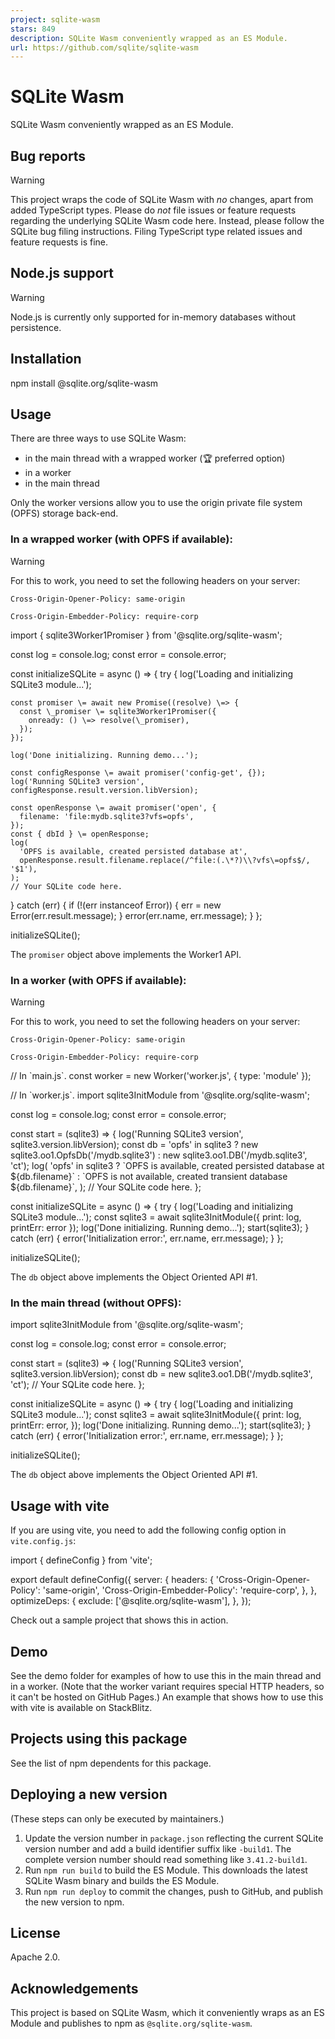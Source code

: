 ```yaml
---
project: sqlite-wasm
stars: 849
description: SQLite Wasm conveniently wrapped as an ES Module.
url: https://github.com/sqlite/sqlite-wasm
---
```


SQLite Wasm
===========

SQLite Wasm conveniently wrapped as an ES Module.

Bug reports
-----------

Warning

This project wraps the code of SQLite Wasm with _no_ changes, apart from added TypeScript types. Please do _not_ file issues or feature requests regarding the underlying SQLite Wasm code here. Instead, please follow the SQLite bug filing instructions. Filing TypeScript type related issues and feature requests is fine.

Node.js support
---------------

Warning

Node.js is currently only supported for in-memory databases without persistence.

Installation
------------

npm install @sqlite.org/sqlite-wasm

Usage
-----

There are three ways to use SQLite Wasm:

-   in the main thread with a wrapped worker (🏆 preferred option)
-   in a worker
-   in the main thread

Only the worker versions allow you to use the origin private file system (OPFS) storage back-end.

### In a wrapped worker (with OPFS if available):

Warning

For this to work, you need to set the following headers on your server:

`Cross-Origin-Opener-Policy: same-origin`

`Cross-Origin-Embedder-Policy: require-corp`

import { sqlite3Worker1Promiser } from '@sqlite.org/sqlite-wasm';

const log \= console.log;
const error \= console.error;

const initializeSQLite \= async () \=> {
  try {
    log('Loading and initializing SQLite3 module...');

    const promiser \= await new Promise((resolve) \=> {
      const \_promiser \= sqlite3Worker1Promiser({
        onready: () \=> resolve(\_promiser),
      });
    });

    log('Done initializing. Running demo...');

    const configResponse \= await promiser('config-get', {});
    log('Running SQLite3 version', configResponse.result.version.libVersion);

    const openResponse \= await promiser('open', {
      filename: 'file:mydb.sqlite3?vfs=opfs',
    });
    const { dbId } \= openResponse;
    log(
      'OPFS is available, created persisted database at',
      openResponse.result.filename.replace(/^file:(.\*?)\\?vfs\=opfs$/, '$1'),
    );
    // Your SQLite code here.
  } catch (err) {
    if (!(err instanceof Error)) {
      err \= new Error(err.result.message);
    }
    error(err.name, err.message);
  }
};

initializeSQLite();

The `promiser` object above implements the Worker1 API.

### In a worker (with OPFS if available):

Warning

For this to work, you need to set the following headers on your server:

`Cross-Origin-Opener-Policy: same-origin`

`Cross-Origin-Embedder-Policy: require-corp`

// In \`main.js\`.
const worker \= new Worker('worker.js', { type: 'module' });

// In \`worker.js\`.
import sqlite3InitModule from '@sqlite.org/sqlite-wasm';

const log \= console.log;
const error \= console.error;

const start \= (sqlite3) \=> {
  log('Running SQLite3 version', sqlite3.version.libVersion);
  const db \=
    'opfs' in sqlite3
      ? new sqlite3.oo1.OpfsDb('/mydb.sqlite3')
      : new sqlite3.oo1.DB('/mydb.sqlite3', 'ct');
  log(
    'opfs' in sqlite3
      ? \`OPFS is available, created persisted database at ${db.filename}\`
      : \`OPFS is not available, created transient database ${db.filename}\`,
  );
  // Your SQLite code here.
};

const initializeSQLite \= async () \=> {
  try {
    log('Loading and initializing SQLite3 module...');
    const sqlite3 \= await sqlite3InitModule({ print: log, printErr: error });
    log('Done initializing. Running demo...');
    start(sqlite3);
  } catch (err) {
    error('Initialization error:', err.name, err.message);
  }
};

initializeSQLite();

The `db` object above implements the Object Oriented API #1.

### In the main thread (without OPFS):

import sqlite3InitModule from '@sqlite.org/sqlite-wasm';

const log \= console.log;
const error \= console.error;

const start \= (sqlite3) \=> {
  log('Running SQLite3 version', sqlite3.version.libVersion);
  const db \= new sqlite3.oo1.DB('/mydb.sqlite3', 'ct');
  // Your SQLite code here.
};

const initializeSQLite \= async () \=> {
  try {
    log('Loading and initializing SQLite3 module...');
    const sqlite3 \= await sqlite3InitModule({
      print: log,
      printErr: error,
    });
    log('Done initializing. Running demo...');
    start(sqlite3);
  } catch (err) {
    error('Initialization error:', err.name, err.message);
  }
};

initializeSQLite();

The `db` object above implements the Object Oriented API #1.

Usage with vite
---------------

If you are using vite, you need to add the following config option in `vite.config.js`:

import { defineConfig } from 'vite';

export default defineConfig({
  server: {
    headers: {
      'Cross-Origin-Opener-Policy': 'same-origin',
      'Cross-Origin-Embedder-Policy': 'require-corp',
    },
  },
  optimizeDeps: {
    exclude: \['@sqlite.org/sqlite-wasm'\],
  },
});

Check out a sample project that shows this in action.

Demo
----

See the demo folder for examples of how to use this in the main thread and in a worker. (Note that the worker variant requires special HTTP headers, so it can't be hosted on GitHub Pages.) An example that shows how to use this with vite is available on StackBlitz.

Projects using this package
---------------------------

See the list of npm dependents for this package.

Deploying a new version
-----------------------

(These steps can only be executed by maintainers.)

1.  Update the version number in `package.json` reflecting the current SQLite version number and add a build identifier suffix like `-build1`. The complete version number should read something like `3.41.2-build1`.
2.  Run `npm run build` to build the ES Module. This downloads the latest SQLite Wasm binary and builds the ES Module.
3.  Run `npm run deploy` to commit the changes, push to GitHub, and publish the new version to npm.

License
-------

Apache 2.0.

Acknowledgements
----------------

This project is based on SQLite Wasm, which it conveniently wraps as an ES Module and publishes to npm as `@sqlite.org/sqlite-wasm`.
